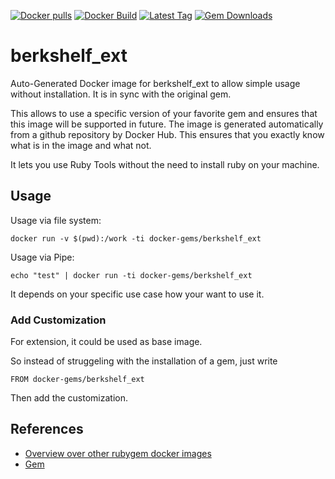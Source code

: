 [![Docker pulls](https://img.shields.io/docker/pulls/rubygem/berkshelf_ext.svg)](https://hub.docker.com/r/rubygem/berkshelf_ext/)
[![Docker Build](https://img.shields.io/docker/automated/rubygem/berkshelf_ext.svg)](https://hub.docker.com/r/rubygem/berkshelf_ext/)
[![Latest Tag](https://img.shields.io/github/tag/docker-rubygem/berkshelf_ext.svg)](https://hub.docker.com/r/rubygem/berkshelf_ext/)
[![Gem Downloads](https://img.shields.io/gem/dt/berkshelf_ext.svg)](https://rubygems.org/gems/berkshelf_ext/)
# berkshelf_ext

Auto-Generated Docker image for berkshelf_ext to allow simple usage without installation.
It is in sync with the original gem.

This allows to use a specific version of your favorite gem and ensures that this image will be supported in future.
The image is generated automatically from a github repository by Docker Hub.
This ensures that you exactly know what is in the image and what not.

It lets you use Ruby Tools without the need to install ruby on your machine.

## Usage

Usage via file system:

`docker run -v $(pwd):/work -ti docker-gems/berkshelf_ext`

Usage via Pipe:

`echo "test" | docker run -ti docker-gems/berkshelf_ext`

It depends on your specific use case how your want to use it.

### Add Customization

For extension, it could be used as base image.

So instead of struggeling with the installation of a gem, just write

`FROM docker-gems/berkshelf_ext`

Then add the customization.

## References

 - [Overview over other rubygem docker images](https://github.com/thinkbot/docker-rubygem)
 - [Gem](https://rubygems.org/gems/berkshelf_ext/)
